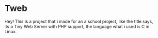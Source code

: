 # Tweb
Hey! This is a project that i made for an a school project, like the title says, its a Tiny Web Server with PHP support, the language what i used is C in Linux.

